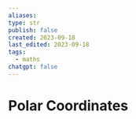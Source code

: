 ```yaml
---
aliases: 
type: str
publish: false
created: 2023-09-18
last_edited: 2023-09-18
tags:
  - maths
chatgpt: false
---
```

# Polar Coordinates